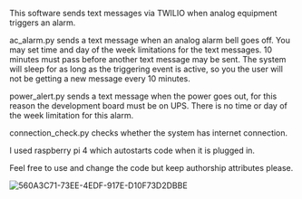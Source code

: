 This software sends text messages via TWILIO when analog equipment triggers an alarm.

ac_alarm.py sends a text message when an analog alarm bell goes off. You may set time and day of the week limitations for the text messages.
10 minutes must pass before another text message may be sent. The system will sleep for as long as the triggering event is active, so you the user 
will not be getting a new message every 10 minutes.

power_alert.py sends a text message when the power goes out, for this reason the development board must be on UPS.
There is no time or day of the week limitation for this alarm.

connection_check.py checks whether the system has internet connection.

I used raspberry pi 4 which autostarts code when it is plugged in.

Feel free to use and change the code but keep authorship attributes please.

![560A3C71-73EE-4EDF-917E-D10F73D2DBBE](https://user-images.githubusercontent.com/86169204/181386531-37d6fc93-5f81-4d67-a373-1ccb4cf7a965.JPEG)
